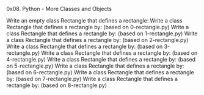 0x08. Python - More Classes and Objects

Write an empty class Rectangle that defines a rectangle:
Write a class Rectangle that defines a rectangle by: (based on 0-rectangle.py)
Write a class Rectangle that defines a rectangle by: (based on 1-rectangle.py)
Write a class Rectangle that defines a rectangle by: (based on 2-rectangle.py)
Write a class Rectangle that defines a rectangle by: (based on 3-rectangle.py)
Write a class Rectangle that defines a rectangle by: (based on 4-rectangle.py)
Write a class Rectangle that defines a rectangle by: (based on 5-rectangle.py)
Write a class Rectangle that defines a rectangle by: (based on 6-rectangle.py)
Write a class Rectangle that defines a rectangle by: (based on 7-rectangle.py)
Write a class Rectangle that defines a rectangle by: (based on 8-rectangle.py)
